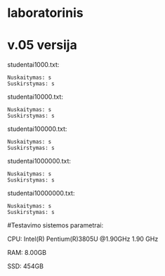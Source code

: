 # laboratorinis
# v.05 versija
studentai1000.txt:

    Nuskaitymas: s
    Suskirstymas: s

studentai10000.txt:

    Nuskaitymas: s
    Suskirstymas: s
    
studentai100000.txt:

    Nuskaitymas: s
    Suskirstymas: s
studentai1000000.txt:

    Nuskaitymas: s
    Suskirstymas: s

studentai10000000.txt:

    Nuskaitymas: s
    Suskirstymas: s



#Testavimo sistemos parametrai:

CPU: Intel(R) Pentium(R)3805U @1.90GHz 1.90 GHz

RAM: 8.00GB

SSD: 454GB
